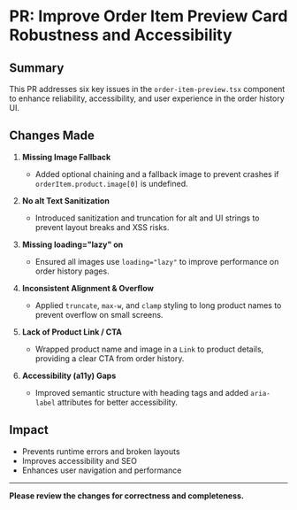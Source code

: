 # PR: Improve Order Item Preview Card Robustness and Accessibility

## Summary
This PR addresses six key issues in the `order-item-preview.tsx` component to enhance reliability, accessibility, and user experience in the order history UI.

## Changes Made

1. **Missing Image Fallback**
   - Added optional chaining and a fallback image to prevent crashes if `orderItem.product.image[0]` is undefined.

2. **No alt Text Sanitization**
   - Introduced sanitization and truncation for alt and UI strings to prevent layout breaks and XSS risks.

3. **Missing loading="lazy" on <Image />**
   - Ensured all images use `loading="lazy"` to improve performance on order history pages.

4. **Inconsistent Alignment & Overflow**
   - Applied `truncate`, `max-w`, and `clamp` styling to long product names to prevent overflow on small screens.

5. **Lack of Product Link / CTA**
   - Wrapped product name and image in a `Link` to product details, providing a clear CTA from order history.

6. **Accessibility (a11y) Gaps**
   - Improved semantic structure with heading tags and added `aria-label` attributes for better accessibility.

## Impact
- Prevents runtime errors and broken layouts
- Improves accessibility and SEO
- Enhances user navigation and performance

---

**Please review the changes for correctness and completeness.**